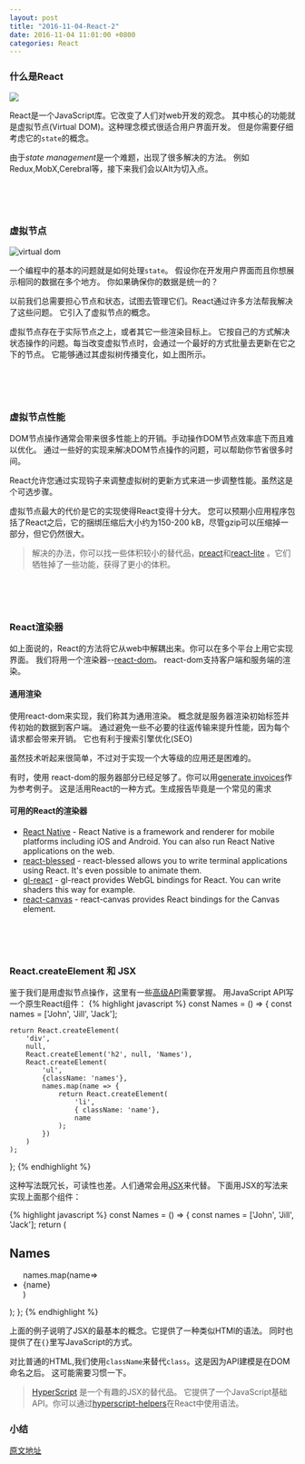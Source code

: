 ```yaml
---
layout: post
title: "2016-11-04-React-2"
date: 2016-11-04 11:01:00 +0800
categories: React
---
```


### 什么是React
![](http://survivejs.com/react/images/react_header.png)

React是一个JavaScript库。它改变了人们对web开发的观念。
其中核心的功能就是虚拟节点(Virtual DOM)。这种理念模式很适合用户界面开发。
但是你需要仔细考虑它的`state`的概念。

由于*state management*是一个难题，出现了很多解决的方法。
例如Redux,MobX,Cerebral等，接下来我们会以Alt为切入点。

<br />
<br />
<br />


### 虚拟节点
![virtual dom](http://survivejs.com/react/images/vdom.png)

一个编程中的基本的问题就是如何处理`state`。
假设你在开发用户界面而且你想展示相同的数据在多个地方。
你如果确保你的数据是统一的？

以前我们总需要担心节点和状态，试图去管理它们。React通过许多方法帮我解决了这些问题。
它引入了虚拟节点的概念。

虚拟节点存在于实际节点之上，或者其它一些渲染目标上。
它按自己的方式解决状态操作的问题。每当改变虚拟节点时，会通过一个最好的方式批量去更新在它之下的节点。
它能够通过其虚拟树传播变化，如上图所示。

<br />
<br />
<br />

### 虚拟节点性能
DOM节点操作通常会带来很多性能上的开销。手动操作DOM节点效率底下而且难以优化。
通过一些好的实现来解决DOM节点操作的问题，可以帮助你节省很多时间。

React允许您通过实现钩子来调整虚拟树的更新方式来进一步调整性能。虽然这是个可选步骤。

虚拟节点最大的代价是它的实现使得React变得十分大。
您可以预期小应用程序包括了React之后，它的捆绑压缩后大小约为150-200 kB，尽管gzip可以压缩掉一部分，但它仍然很大。

> 解决的办法，你可以找一些体积较小的替代品，[preact](https://developit.github.io/preact/)和[react-lite](https://github.com/Lucifier129/react-lite)
。它们牺牲掉了一些功能，获得了更小的体积。

<br />
<br />
<br />

### React渲染器
如上面说的，React的方法将它从web中解耦出来。你可以在多个平台上用它实现界面。
我们将用一个渲染器--[react-dom](https://www.npmjs.com/package/react-dom)。
react-dom支持客户端和服务端的渲染。

#### 通用渲染
使用react-dom来实现，我们称其为通用渲染。
概念就是服务器渲染初始标签并传初始的数据到客户端。
通过避免一些不必要的往返传输来提升性能，因为每个请求都会带来开销。
它也有利于搜索引擎优化(SEO)

虽然技术听起来很简单，不过对于实现一个大等级的应用还是困难的。

有时，使用 react-dom的服务器部分已经足够了。你可以用[generate invoices](https://github.com/bebraw/generate-invoice)作为参考例子。
这是活用React的一种方式。生成报告毕竟是一个常见的需求


#### 可用的React的渲染器

- [React Native](https://facebook.github.io/react-native/) - React Native is a framework and renderer for mobile platforms including iOS and Android. You can also run React Native applications on the web.
- [react-blessed](https://github.com/Yomguithereal/react-blessed) - react-blessed allows you to write terminal applications using React. It's even possible to animate them.
- [gl-react](https://projectseptemberinc.gitbooks.io/gl-react/content/) - gl-react provides WebGL bindings for React. You can write shaders this way for example.
- [react-canvas](https://github.com/Flipboard/react-canvas) - react-canvas provides React bindings for the Canvas element.

<br />
<br />
<br />

### React.createElement 和 JSX
鉴于我们是用虚拟节点操作，这里有一些[高级API](https://facebook.github.io/react/docs/top-level-api.html)需要掌握。
用JavaScript API写一个原生React组件：
{% highlight javascript %}
const Names = () => {
    const names = ['John', 'Jill', 'Jack'];
    
    return React.createElement(
        'div',
        null,
        React.createElement('h2', null, 'Names'),
        React.createElement(
            'ul',
            {className: 'names'},
            names.map(name => {
                return React.createElement(
                    'li',
                    { className: 'name'},
                    name
                );
            })
        )
    );
};
{% endhighlight %}

这种写法既冗长，可读性也差。人们通常会用[JSX](https://facebook.github.io/jsx/)来代替。
下面用JSX的写法来实现上面那个组件：

{% highlight javascript %}
const Names = () => {
    const names = ['John', 'Jill', 'Jack'];
    return (
        <div>
            <h2>Names</h2>
            <ul className="names">
                names.map(name=>
                    <li className="name">{name}</li>
                )
            </ul>
        </div>
    );
};
{% endhighlight %}

上面的例子说明了JSX的最基本的概念。它提供了一种类似HTMl的语法。
同时也提供了在`{}`里写JavaScript的方式。

对比普通的HTML,我们使用`className`来替代`class`。这是因为API建模是在DOM命名之后。
这可能需要习惯一下。

> [HyperScript](https://github.com/dominictarr/hyperscript) 是一个有趣的JSX的替代品。
它提供了一个JavaScript基础API。你可以通过[hyperscript-helpers](https://www.npmjs.com/package/hyperscript-helpers)在React中使用语法。

### 小结

[原文地址](http://survivejs.com/react/getting-started/introduction-to-react/)